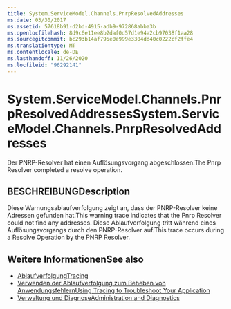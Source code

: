 ```yaml
---
title: System.ServiceModel.Channels.PnrpResolvedAddresses
ms.date: 03/30/2017
ms.assetid: 57618b91-d2bd-4915-adb9-972868abba3b
ms.openlocfilehash: 8d9c6e11ee8b2daf0d57d1e94a2cb97038f1aa28
ms.sourcegitcommit: bc293b14af795e0e999e3304dd40c0222cf2ffe4
ms.translationtype: MT
ms.contentlocale: de-DE
ms.lasthandoff: 11/26/2020
ms.locfileid: "96292141"
---
```

# <a name="systemservicemodelchannelspnrpresolvedaddresses"></a><span data-ttu-id="a5b4d-102">System.ServiceModel.Channels.PnrpResolvedAddresses</span><span class="sxs-lookup"><span data-stu-id="a5b4d-102">System.ServiceModel.Channels.PnrpResolvedAddresses</span></span>

<span data-ttu-id="a5b4d-103">Der PNRP-Resolver hat einen Auflösungsvorgang abgeschlossen.</span><span class="sxs-lookup"><span data-stu-id="a5b4d-103">The Pnrp Resolver completed a resolve operation.</span></span>  
  
## <a name="description"></a><span data-ttu-id="a5b4d-104">BESCHREIBUNG</span><span class="sxs-lookup"><span data-stu-id="a5b4d-104">Description</span></span>  

 <span data-ttu-id="a5b4d-105">Diese Warnungsablaufverfolgung zeigt an, dass der PNRP-Resolver keine Adressen gefunden hat.</span><span class="sxs-lookup"><span data-stu-id="a5b4d-105">This warning trace indicates that the Pnrp Resolver could not find any addresses.</span></span> <span data-ttu-id="a5b4d-106">Diese Ablaufverfolgung tritt während eines Auflösungsvorgangs durch den PNRP-Resolver auf.</span><span class="sxs-lookup"><span data-stu-id="a5b4d-106">This trace occurs during a Resolve Operation by the PNRP Resolver.</span></span>  
  
## <a name="see-also"></a><span data-ttu-id="a5b4d-107">Weitere Informationen</span><span class="sxs-lookup"><span data-stu-id="a5b4d-107">See also</span></span>

- [<span data-ttu-id="a5b4d-108">Ablaufverfolgung</span><span class="sxs-lookup"><span data-stu-id="a5b4d-108">Tracing</span></span>](index.md)
- [<span data-ttu-id="a5b4d-109">Verwenden der Ablaufverfolgung zum Beheben von Anwendungsfehlern</span><span class="sxs-lookup"><span data-stu-id="a5b4d-109">Using Tracing to Troubleshoot Your Application</span></span>](using-tracing-to-troubleshoot-your-application.md)
- [<span data-ttu-id="a5b4d-110">Verwaltung und Diagnose</span><span class="sxs-lookup"><span data-stu-id="a5b4d-110">Administration and Diagnostics</span></span>](../index.md)
